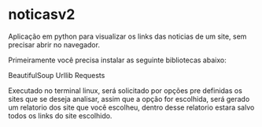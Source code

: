 # noticasv2
Aplicação em python para visualizar os links das noticias de um site, sem precisar abrir no navegador.

Primeiramente você precisa instalar as seguinte bibliotecas abaixo:

BeautifulSoup
Urllib
Requests

Executado no terminal linux, será solicitado por opções pre definidas os sites que se deseja analisar, assim que a opção for escolhida, será gerado um relatorio dos site que 
você escolheu, dentro desse relatorio estara salvo todos os links do site escolhido.


